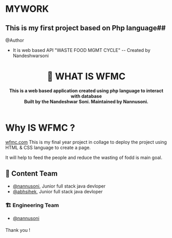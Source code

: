 # MYWORK
## This is my first project based on Php language##

@Author
- It is web based API "WASTE FOOD MGMT CYCLE"
-- Created by Nandeshwarsoni

<div align="center">
  <h1>📕 WHAT IS WFMC </h1>
  <strong>This is a web based application created using php language to interact with database </strong><br>
  <strong>Built by the Nandeshwar Soni. Maintained by Nannusoni.</strong>
</div>
<br>

# Why IS WFMC ? 

[wfmc.com](http://wfmc.epizy.com) This is my final year project in collage to deploy the project using HTML & CSS language to create a page.

It will help to feed the people and reduce the wasting of fodd is main goal.

## 📝 Content Team

- [@nannusoni](https://github.com/nannusoni), Junior full stack java devloper
- [@abhsihek](https://instagram.com/abhishek), Junior full stack java devloper

### 🏗 Engineering Team

- [@nannusoni](https://github.com/nannusoni)

####

Thank you !


